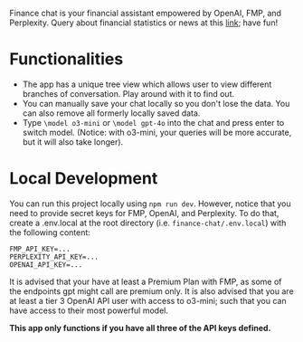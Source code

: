 Finance chat is your financial assistant empowered by OpenAI, FMP, and Perplexity. Query about financial statistics or news at this [link](fmp-finchat.vercel.app/); have fun!

# Functionalities
- The app has a unique tree view which allows user to view different branches of conversation. Play around with it to find out.
- You can manually save your chat locally so you don't lose the data. You can also remove all formerly locally saved data.
- Type `\model o3-mini` or `\model gpt-4o` into the chat and press enter to switch model. (Notice: with o3-mini, your queries will be more accurate, but it will also take longer).

# Local Development
You can run this project locally using `npm run dev`. However, notice that you need to provide secret keys for FMP, OpenAI, and Perplexity. To do that, create a .env.local at the root directory (i.e. `finance-chat/.env.local`) with the following content:
```
FMP_API_KEY=...
PERPLEXITY_API_KEY=...
OPENAI_API_KEY=...
```
It is advised that your have at least a Premium Plan with FMP, as some of the endpoints gpt might call are premium only. It is also advised that you are at least a tier 3 OpenAI API user with access to o3-mini; such that you can have access to their most powerful model. 

**This app only functions if you have all three of the API keys defined.**

